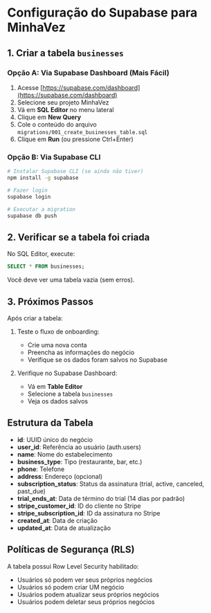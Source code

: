 # Configuração do Supabase para MinhaVez

## 1. Criar a tabela `businesses`

### Opção A: Via Supabase Dashboard (Mais Fácil)

1. Acesse [https://supabase.com/dashboard](https://supabase.com/dashboard)
2. Selecione seu projeto MinhaVez
3. Vá em **SQL Editor** no menu lateral
4. Clique em **New Query**
5. Cole o conteúdo do arquivo `migrations/001_create_businesses_table.sql`
6. Clique em **Run** (ou pressione Ctrl+Enter)

### Opção B: Via Supabase CLI

```bash
# Instalar Supabase CLI (se ainda não tiver)
npm install -g supabase

# Fazer login
supabase login

# Executar a migration
supabase db push
```

## 2. Verificar se a tabela foi criada

No SQL Editor, execute:

```sql
SELECT * FROM businesses;
```

Você deve ver uma tabela vazia (sem erros).

## 3. Próximos Passos

Após criar a tabela:

1. Teste o fluxo de onboarding:
   - Crie uma nova conta
   - Preencha as informações do negócio
   - Verifique se os dados foram salvos no Supabase

2. Verifique no Supabase Dashboard:
   - Vá em **Table Editor**
   - Selecione a tabela `businesses`
   - Veja os dados salvos

## Estrutura da Tabela

- **id**: UUID único do negócio
- **user_id**: Referência ao usuário (auth.users)
- **name**: Nome do estabelecimento
- **business_type**: Tipo (restaurante, bar, etc.)
- **phone**: Telefone
- **address**: Endereço (opcional)
- **subscription_status**: Status da assinatura (trial, active, canceled, past_due)
- **trial_ends_at**: Data de término do trial (14 dias por padrão)
- **stripe_customer_id**: ID do cliente no Stripe
- **stripe_subscription_id**: ID da assinatura no Stripe
- **created_at**: Data de criação
- **updated_at**: Data de atualização

## Políticas de Segurança (RLS)

A tabela possui Row Level Security habilitado:

- Usuários só podem ver seus próprios negócios
- Usuários só podem criar UM negócio
- Usuários podem atualizar seus próprios negócios
- Usuários podem deletar seus próprios negócios
